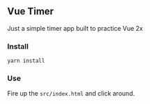 ## Vue Timer

Just a simple timer app built to practice Vue 2x

### Install

`yarn install`


### Use

Fire up the `src/index.html` and click around.
